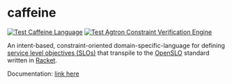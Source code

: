 # caffeine

[![Test Caffeine Language](https://github.com/spaced-out-thoughts-dev-foundation/caffeine/actions/workflows/caffeine.yml/badge.svg)](https://github.com/spaced-out-thoughts-dev-foundation/caffeine/actions/workflows/caffeine.yml)
[![Test Agtron Constraint Verification Engine](https://github.com/spaced-out-thoughts-dev-foundation/caffeine/actions/workflows/agtron.yml/badge.svg)](https://github.com/spaced-out-thoughts-dev-foundation/caffeine/actions/workflows/agtron.yml)

An intent-based, constraint-oriented domain-specific-language for defining [service level objectives (SLOs)](https://sre.google/sre-book/service-level-objectives/) that transpile to the [OpenSLO](https://openslo.com/) standard written in [Racket](https://racket-lang.org/).


Documentation: [link here](./docs/Main.md)
